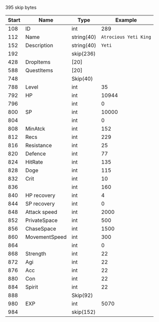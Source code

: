395 skip bytes


|Start|Name|Type|Example|
|---|---|---|---|
|108|ID|int|289|
|112|Name|string(40)|`Atrocious Yeti King`|
|152|Description|string(40)|`Yeti`|
|192||skip(236)|
|428|DropItems|[20]||
|588|QuestItems|[20]||
|748||Skip(40)||
|788|Level|int|35|
|792|HP|int|10944|
|796||int|0|
|800|SP|int|10000|
|804||int|0|
|808|MinAtck|int|152|
|812|Recs|int|229|
|816|Resistance|int|25|
|820|Defence|int|77|
|824|HitRate|int|135|
|828|Doge|int|115|
|832|Crit|int|10|
|836||int|160|
|840|HP recovery|int|4|
|844|SP recovery|int|0|
|848|Attack speed|int|2000|
|852|PrivateSpace|int|500|
|856|ChaseSpace|int|1500|
|860|MovementSpeed|int|300|
|864||int|0|
|868|Strength|int|22|
|872|Agi|int|22|
|876|Acc|int|22|
|880|Con|int|22|
|884|Spirit|int|22|
|888||Skip(92)||
|980|EXP|int|5070|
|984||skip(152)||